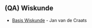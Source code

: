 ## (QA) Wiskunde

* [Basis Wiskunde](https://staff.science.uva.nl/j.vandecraats/BasisboekWiskunde2HP.pdf) -  Jan van de Craats

